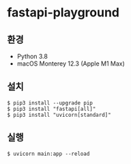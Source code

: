 # fastapi-playground

## 환경

- Python 3.8
- macOS Monterey 12.3 (Apple M1 Max)

## 설치

```shell
$ pip3 install --upgrade pip
$ pip3 install "fastapi[all]"
$ pip3 install "uvicorn[standard]"
```

## 실행

```shell
$ uvicorn main:app --reload
```
